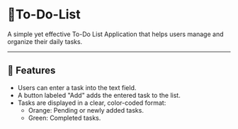 # 📝To-Do-List

A simple yet effective To-Do List Application that helps users manage and organize their daily tasks.

---
## 📸 Features
- Users can enter a task into the text field.
- A button labeled "Add" adds the entered task to the list.
- Tasks are displayed in a clear, color-coded format:
  - Orange: Pending or newly added tasks.
  - Green: Completed tasks.
